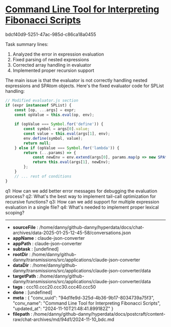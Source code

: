 # [Command Line Tool for Interpreting Fibonacci Scripts](https://claude.ai/chat/94d1fe9d-325d-4b36-9b17-8034739a75f3)

bdcf40d9-5251-47ac-985d-c86ca18a0455

 Task summary lines:
1. Analyzed the error in expression evaluation
2. Fixed parsing of nested expressions
3. Corrected array handling in evaluator
4. Implemented proper recursion support

The main issue is that the evaluator is not correctly handling nested expressions and SPAtom objects. Here's the fixed evaluator code for SPList handling:

```javascript
// Modified evaluator.js section
if (expr instanceof SPList) {
    const [op, ...args] = expr;
    const opValue = this.eval(op, env);
    
    if (opValue === Symbol.for('define')) {
        const symbol = args[0].value;
        const value = this.eval(args[1], env);
        env.define(symbol, value);
        return null;
    } else if (opValue === Symbol.for('lambda')) {
        return (...params) => {
            const newEnv = env.extend(args[0], params.map(p => new SPAtom(p)));
            return this.eval(args[1], newEnv);
        };
    }
    // ... rest of conditions
}
```

q1: How can we add better error messages for debugging the evaluation process?
q2: What's the best way to implement tail-call optimization for recursive functions?
q3: How can we add support for multiple expression evaluation in a single file?
q4: What's needed to implement proper lexical scoping?

---

* **sourceFile** : /home/danny/github-danny/hyperdata/docs/chat-archives/data-2025-01-25-12-45-58/conversations.json
* **appName** : claude-json-converter
* **appPath** : claude-json-converter
* **subtask** : [undefined]
* **rootDir** : /home/danny/github-danny/transmissions/src/applications/claude-json-converter
* **dataDir** : /home/danny/github-danny/transmissions/src/applications/claude-json-converter/data
* **targetPath** : /home/danny/github-danny/transmissions/src/applications/claude-json-converter/data
* **tags** : ccc10.ccc20.ccc30.ccc40.ccc50
* **done** : [undefined]
* **meta** : {
  "conv_uuid": "94d1fe9d-325d-4b36-9b17-8034739a75f3",
  "conv_name": "Command Line Tool for Interpreting Fibonacci Scripts",
  "updated_at": "2024-11-10T21:48:41.899182Z"
}
* **filepath** : /home/danny/github-danny/hyperdata/docs/postcraft/content-raw/chat-archives/md/94d1/2024-11-10_bdc.md